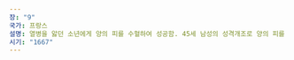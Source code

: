 ```yaml
---
장: "9"
국가: 프랑스
설명: 열병을 앓던 소년에게 양의 피를 수혈하여 성공함. 45세 남성의 성격개조로 양의 피를 수혈했으나 변화x, 투병 중이던 스웨덴 귀족에게 수혈했으나 이와 무관하게 장염으로 사망.
시기: "1667"
---
```

